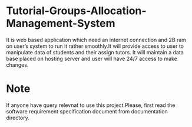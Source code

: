 # Tutorial-Groups-Allocation-Management-System
It is web based application which need an internet connection and 2B ram on user’s system to run it rather smoothly.It will provide access to user to manipulate data of students and their assign tutors. It will maintain a data base placed on hosting server and user will have 24/7 access to make changes. 
# Note
If anyone have query relevnat to use this project.Please, first read the software requirement specification document from documentation directory. 
